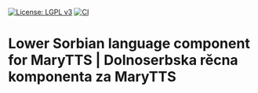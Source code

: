 [![License: LGPL v3](https://img.shields.io/badge/License-LGPL%20v3-blue.svg)](https://www.gnu.org/licenses/lgpl-3.0)
[![CI](https://github.com/marytts/marytts-lang-dsb/actions/workflows/main.yml/badge.svg)](https://github.com/marytts/marytts-lang-dsb/actions/workflows/main.yml)

Lower Sorbian language component for MaryTTS | Dolnoserbska rěcna komponenta za MaryTTS
=======================================================================================
